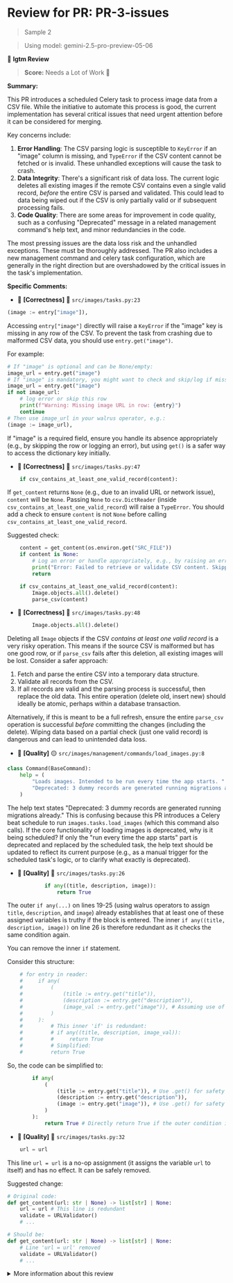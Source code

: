 # Review for PR: PR-3-issues

> Sample 2

> Using model: gemini-2.5-pro-preview-05-06


🦉 **lgtm Review**

> **Score:** Needs a Lot of Work 🚨

**Summary:**

This PR introduces a scheduled Celery task to process image data from a CSV file. While the initiative to automate this process is good, the current implementation has several critical issues that need urgent attention before it can be considered for merging.

Key concerns include:
1.  **Error Handling**: The CSV parsing logic is susceptible to `KeyError` if an "image" column is missing, and `TypeError` if the CSV content cannot be fetched or is invalid. These unhandled exceptions will cause the task to crash.
2.  **Data Integrity**: There's a significant risk of data loss. The current logic deletes all existing images if the remote CSV contains even a single valid record, *before* the entire CSV is parsed and validated. This could lead to data being wiped out if the CSV is only partially valid or if subsequent processing fails.
3.  **Code Quality**: There are some areas for improvement in code quality, such as a confusing "Deprecated" message in a related management command's help text, and minor redundancies in the code.

The most pressing issues are the data loss risk and the unhandled exceptions. These must be thoroughly addressed. The PR also includes a new management command and celery task configuration, which are generally in the right direction but are overshadowed by the critical issues in the task's implementation.

**Specific Comments:**

- 🦉 **[Correctness]** 🔴 `src/images/tasks.py:23`




```python
(image := entry["image"]),
```


Accessing `entry["image"]` directly will raise a `KeyError` if the "image" key is missing in any row of the CSV. To prevent the task from crashing due to malformed CSV data, you should use `entry.get("image")`. 

For example:
```python
# If "image" is optional and can be None/empty:
image_url = entry.get("image") 
# If "image" is mandatory, you might want to check and skip/log if missing:
image_url = entry.get("image")
if not image_url:
    # log error or skip this row
    print(f"Warning: Missing image URL in row: {entry}")
    continue
# Then use image_url in your walrus operator, e.g.:
(image := image_url),
```
If "image" is a required field, ensure you handle its absence appropriately (e.g., by skipping the row or logging an error), but using `get()` is a safer way to access the dictionary key initially.

- 🦉 **[Correctness]** 🔴 `src/images/tasks.py:47`




```python
    if csv_contains_at_least_one_valid_record(content):
```


If `get_content` returns `None` (e.g., due to an invalid URL or network issue), `content` will be `None`. Passing `None` to `csv.DictReader` (inside `csv_contains_at_least_one_valid_record`) will raise a `TypeError`. You should add a check to ensure `content` is not `None` before calling `csv_contains_at_least_one_valid_record`.

Suggested check:
```python
    content = get_content(os.environ.get("SRC_FILE"))
    if content is None:
        # Log an error or handle appropriately, e.g., by raising an error or returning early
        print("Error: Failed to retrieve or validate CSV content. Skipping image loading.")
        return

    if csv_contains_at_least_one_valid_record(content):
        Image.objects.all().delete()
        parse_csv(content)
```

- 🦉 **[Correctness]** 🔴 `src/images/tasks.py:48`




```python
        Image.objects.all().delete()
```


Deleting all `Image` objects if the CSV *contains at least one valid record* is a very risky operation. This means if the source CSV is malformed but has one good row, or if `parse_csv` fails after this deletion, all existing images will be lost.
Consider a safer approach:
1. Fetch and parse the entire CSV into a temporary data structure.
2. Validate all records from the CSV.
3. If all records are valid and the parsing process is successful, then replace the old data. This entire operation (delete old, insert new) should ideally be atomic, perhaps within a database transaction.

Alternatively, if this is meant to be a full refresh, ensure the entire `parse_csv` operation is successful *before* committing the changes (including the delete). Wiping data based on a partial check (just one valid record) is dangerous and can lead to unintended data loss.

- 🦉 **[Quality]** 🟡 `src/images/management/commands/load_images.py:8`




```python
class Command(BaseCommand):
    help = (
        "Loads images. Intended to be run every time the app starts. "
        "Deprecated: 3 dummy records are generated running migrations already. "
    )
```


The help text states "Deprecated: 3 dummy records are generated running migrations already." This is confusing because this PR introduces a Celery beat schedule to run `images.tasks.load_images` (which this command also calls). If the core functionality of loading images is deprecated, why is it being scheduled? If only the "run every time the app starts" part is deprecated and replaced by the scheduled task, the help text should be updated to reflect its current purpose (e.g., as a manual trigger for the scheduled task's logic, or to clarify what exactly is deprecated).

- 🦉 **[Quality]** 🔵 `src/images/tasks.py:26`




```python
            if any((title, description, image)):
                return True
```


The outer `if any(...)` on lines 19-25 (using walrus operators to assign `title`, `description`, and `image`) already establishes that at least one of these assigned variables is truthy if the block is entered. The inner `if any((title, description, image))` on line 26 is therefore redundant as it checks the same condition again.

You can remove the inner `if` statement. 

Consider this structure:
```python
    # for entry in reader:
    #     if any(
    #         (
    #             (title := entry.get("title")),
    #             (description := entry.get("description")),
    #             (image_val := entry.get("image")), # Assuming use of .get() and possibly renamed variable
    #         )
    #     ):
    #         # This inner 'if' is redundant:
    #         # if any((title, description, image_val)):
    #         #     return True
    #         # Simplified:
    #         return True
```
So, the code can be simplified to:
```python
        if any(
            (
                (title := entry.get("title")), # Use .get() for safety
                (description := entry.get("description")),
                (image := entry.get("image")), # Use .get() for safety (as per other comment)
            )
        ):
            return True # Directly return True if the outer condition is met
```

- 🦉 **[Quality]** 🔵 `src/images/tasks.py:32`




```python
    url = url
```


This line `url = url` is a no-op assignment (it assigns the variable `url` to itself) and has no effect. It can be safely removed.

Suggested change:
```python
# Original code:
def get_content(url: str | None) -> list[str] | None:
    url = url # This line is redundant
    validate = URLValidator()
    # ...

# Should be:
def get_content(url: str | None) -> list[str] | None:
    # Line 'url = url' removed
    validate = URLValidator()
    # ...
```

<details><summary>More information about this review</summary>

- **Review id**: `2fc5570ee86840508f8ae872043242ac`
- **Model**: `gemini-2.5-pro-preview-05-06`
- **Reviewed at**: `2025-05-15T16:03:15.524785+00:00`

> See the [📚 lgtm documentation](https://makerstreet-development.gitlab.io/elements/tools/lgtm) for more information about lgtm.

</details>
